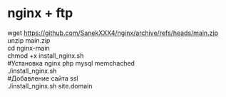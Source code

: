 # nginx + ftp<br>
wget https://github.com/SanekXXX4/nginx/archive/refs/heads/main.zip<br>
unzip main.zip<br>
cd nginx-main<br>
chmod +x install_nginx.sh<br>
 #Установка nginx php mysql memchached<br>
./install_nginx.sh <br>
#Добавление сайта ssl <br>
./install_nginx.sh site.domain 

